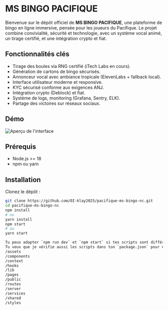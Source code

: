 # MS BINGO PACIFIQUE

Bienvenue sur le dépôt officiel de **MS BINGO PACIFIQUE**, une plateforme de bingo en ligne immersive, pensée pour les joueurs du Pacifique. Le projet combine convivialité, sécurité et technologie, avec un système vocal animé, un tirage certifié, et une intégration crypto et fiat.

## Fonctionnalités clés

- Tirage des boules via RNG certifié (iTech Labs en cours).
- Génération de cartons de bingo sécurisés.
- Annonceur vocal avec ambiance tropicale (ElevenLabs + fallback local).
- Interface utilisateur moderne et responsive.
- KYC sécurisé conforme aux exigences ANJ.
- Intégration crypto (Deblock) et fiat.
- Système de logs, monitoring (Grafana, Sentry, ELK).
- Partage des victoires sur réseaux sociaux.

## Démo

![Aperçu de l'interface](LIEN_IMAGE)

## Prérequis

- Node.js >= 18
- npm ou yarn

## Installation

Clonez le dépôt :

```bash
git clone https://github.com/OI-klay2025/pacifique-ms-bingo-nc.git
cd pacifique-ms-bingo-nc
npm install
# ou
yarn install
npm start
# ou
yarn start

Tu peux adapter `npm run dev` et `npm start` si tes scripts sont différents dans le `package.json`.  
Tu veux que je vérifie aussi les scripts dans ton `package.json` pour être sûr ?
/assets
/components
/context
/hooks
/lib
/pages
/public
/routes
/server
/services
/shared
/styles
